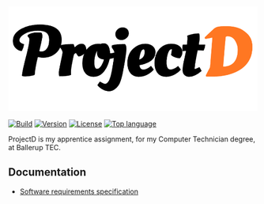 <div align="center">

![ProjectD](client/public/logo.png)

</div>

[![Build](https://img.shields.io/netlify/eef90d0f-016a-4017-9e83-8ab4ffd8958f?style=flat-square&logo=netlify)](https://sunny-cassata-fd4c22.netlify.app/)
[![Version](https://img.shields.io/github/package-json/v/Hulle107/ProjectD?style=flat-square)]()
[![License](https://img.shields.io/github/license/Hulle107/ProjectD?style=flat-square)]()
[![Top language](https://img.shields.io/github/languages/top/Hulle107/ProjectD?style=flat-square)]()

ProjectD is my apprentice assignment, for my Computer Technician degree, at Ballerup TEC.

## Documentation

- [Software requirements specification](documentation/SRS.md)
